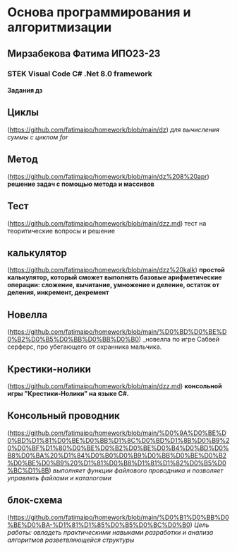 # Основа программирования и алгоритмизации
##  Мирзабекова Фатима ИПО23-23

### STEK Visual Code C# .Net 8.0 framework
#### Задания дз
## Циклы
(https://github.com/fatimaipo/homework/blob/main/dz)
_для вычисления суммы с циклом for_

## Метод
(https://github.com/fatimaipo/homework/blob/main/dz%208%20apr)
**решение задач с помощью метода и массивов**

## Тест
(https://github.com/fatimaipo/homework/blob/main/dzz.md)
тест на теоритические вопросы и решение 

## калькулятор
(https://github.com/fatimaipo/homework/blob/main/dzz%20kalk)
 **простой калькулятор, который сможет выполнять базовые арифметические операции: сложение, вычитание, умножение и деление, остаток от деления, инкремент, декремент**
 
## Новелла
(https://github.com/fatimaipo/homework/blob/main/%D0%BD%D0%BE%D0%B2%D0%B5%D0%BB%D0%BB%D0%B0)
_новелла по игре Сабвей серферс, про убегающего от охранника мальчика.

## Крестики-нолики
(https://github.com/fatimaipo/homework/blob/main/dzz.md)
**консольной игры "Крестики-Нолики" на языке C#.**

## Консольный проводник
(https://github.com/fatimaipo/homework/blob/main/%D0%9A%D0%BE%D0%BD%D1%81%D0%BE%D0%BB%D1%8C%D0%BD%D1%8B%D0%B9%20%D0%BF%D1%80%D0%BE%D0%B2%D0%BE%D0%B4%D0%BD%D0%B8%D0%BA%20%D1%84%D0%B0%D0%B9%D0%BB%D0%BE%D0%B2%D0%BE%D0%B9%20%D1%81%D0%B8%D1%81%D1%82%D0%B5%D0%BC%D1%8B)
*выполняет функции файлового проводника и позволяет управлять файлами и каталогами*

## блок-схема
(https://github.com/fatimaipo/homework/blob/main/%D0%B1%D0%BB%D0%BE%D0%BA-%D1%81%D1%85%D0%B5%D0%BC%D0%B0)
*Цель работы: овладеть практическими навыками разработки и анализа алгоритмов разветвляющейся структуры*
